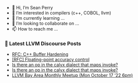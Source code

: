 - 👋 Hi, I’m Sean Perry
- 👀 I’m interested in compilers (c++, COBOL, llvm)
- 🌱 I’m currently learning ...
- 💞️ I’m looking to collaborate on ...
- 📫 How to reach me ...

<!---
s66perry/s66perry is a ✨ special ✨ repository because its `README.md` (this file) appears on your GitHub profile.
You can click the Preview link to take a look at your changes.
--->
### 📕 Latest LLVM Discourse Posts

<!-- DISCOURSE-LLVM:START -->
- [RFC: C++ Buffer Hardening](https://discourse.llvm.org/t/rfc-c-buffer-hardening/65734?page=4#post_70)
- [[RFC] Floating-point accuracy control](https://discourse.llvm.org/t/rfc-floating-point-accuracy-control/66018#post_6)
- [Is there an op in the calyx dialect that maps invoke?](https://discourse.llvm.org/t/is-there-an-op-in-the-calyx-dialect-that-maps-invoke/66051#post_5)
- [Is there an op in the calyx dialect that maps invoke?](https://discourse.llvm.org/t/is-there-an-op-in-the-calyx-dialect-that-maps-invoke/66051#post_4)
- [LLVM Bay Area Monthly Meetup &lpar;Mon October 17 ‘22 6pm&rpar;](https://discourse.llvm.org/t/llvm-bay-area-monthly-meetup-mon-october-17-22-6pm/65583#post_5)
<!-- DISCOURSE-LLVM:END -->
